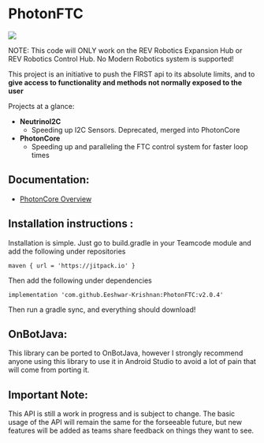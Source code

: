 # PhotonFTC
[![](https://jitpack.io/v/Eeshwar-Krishnan/PhotonFTC.svg)](https://jitpack.io/#Eeshwar-Krishnan/PhotonFTC)

NOTE: This code will ONLY work on the REV Robotics Expansion Hub or REV Robotics Control Hub. No Modern Robotics system is supported!

This project is an initiative to push the FIRST api to its absolute limits, and to **give access to functionality and methods not normally exposed to the user**

Projects at a glance:
 - **NeutrinoI2C**
      - Speeding up I2C Sensors. Deprecated, merged into PhotonCore
 - **PhotonCore**
     - Speeding up and paralleling the FTC control system for faster loop times

## Documentation:
 - [PhotonCore Overview](https://github.com/Eeshwar-Krishnan/PhotonFTC/blob/dev/doc/photon_overview.md)

## Installation instructions :
Installation is simple. Just go to build.gradle in your Teamcode module and add the following under repositories

```
maven { url = 'https://jitpack.io' }
```

Then add the following under dependencies

```
implementation 'com.github.Eeshwar-Krishnan:PhotonFTC:v2.0.4'
```

Then run a gradle sync, and everything should download!

## OnBotJava:
This library can be ported to OnBotJava, however I strongly recommend anyone using this library to use it in Android Studio to avoid a lot of pain that will come from porting it.

## Important Note:
This API is still a work in progress and is subject to change. The basic usage of the API will remain the same for the forseeable future, but new features will be added as teams share feedback on things they want to see. 

